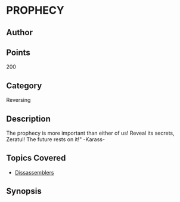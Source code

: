 # PROPHECY 
## Author

## Points
200
## Category
Reversing
## Description
The prophecy is more important than either of us! Reveal its secrets, Zeratul! The future rests on it!" -Karass-
## Topics Covered

- [Dissassemblers](/reverse-engineering/what-are-disassemblers/)
## Synopsis

